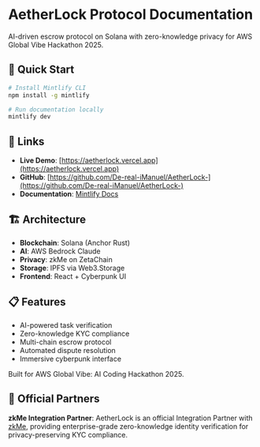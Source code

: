 # AetherLock Protocol Documentation

AI-driven escrow protocol on Solana with zero-knowledge privacy for AWS Global Vibe Hackathon 2025.

## 🚀 Quick Start

```bash
# Install Mintlify CLI
npm install -g mintlify

# Run documentation locally
mintlify dev
```

## 🔗 Links

- **Live Demo**: [https://aetherlock.vercel.app](https://aetherlock.vercel.app)
- **GitHub**: [https://github.com/De-real-iManuel/AetherLock-](https://github.com/De-real-iManuel/AetherLock-)
- **Documentation**: [Mintlify Docs](https://mintlify.com)

## 🏗️ Architecture

- **Blockchain**: Solana (Anchor Rust)
- **AI**: AWS Bedrock Claude
- **Privacy**: zkMe on ZetaChain
- **Storage**: IPFS via Web3.Storage
- **Frontend**: React + Cyberpunk UI

## 📋 Features

- AI-powered task verification
- Zero-knowledge KYC compliance
- Multi-chain escrow protocol
- Automated dispute resolution
- Immersive cyberpunk interface

Built for AWS Global Vibe: AI Coding Hackathon 2025.

## 🤝 Official Partners

**zkMe Integration Partner**: AetherLock is an official Integration Partner with [zkMe](https://zkme.org), providing enterprise-grade zero-knowledge identity verification for privacy-preserving KYC compliance.